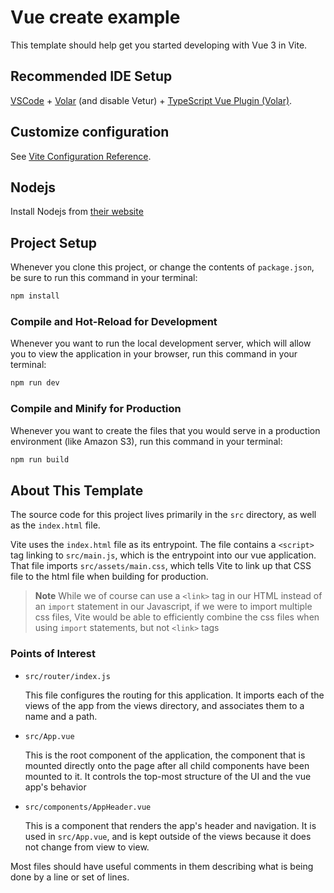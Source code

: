 # Vue create example

This template should help get you started developing with Vue 3 in Vite.

## Recommended IDE Setup

[VSCode](https://code.visualstudio.com/) + [Volar](https://marketplace.visualstudio.com/items?itemName=Vue.volar) (and disable Vetur) + [TypeScript Vue Plugin (Volar)](https://marketplace.visualstudio.com/items?itemName=Vue.vscode-typescript-vue-plugin).

## Customize configuration

See [Vite Configuration Reference](https://vitejs.dev/config/).

## Nodejs

Install Nodejs from [their website](https://nodejs.org/en)

## Project Setup

Whenever you clone this project, or change the contents of `package.json`, be sure to run this command in your terminal:

```sh
npm install
```

### Compile and Hot-Reload for Development

Whenever you want to run the local development server, which will allow you to view the application in your browser, run this command in your terminal:

```sh
npm run dev
```

### Compile and Minify for Production

Whenever you want to create the files that you would serve in a production environment (like Amazon S3), run this command in your terminal:

```sh
npm run build
```

## About This Template

The source code for this project lives primarily in the `src` directory, as well as the `index.html` file.

Vite uses the `index.html` file as its entrypoint. The file contains a `<script>` tag linking to `src/main.js`, which is the entrypoint into our vue application. That file imports `src/assets/main.css`, which tells Vite to link up that CSS file to the html file when building for production.

> **Note**
> While we of course can use a `<link>` tag in our HTML instead of an `import` statement in our Javascript, if we were to import multiple css files, Vite would be able to efficiently combine the css files when using `import` statements, but not `<link>` tags

### Points of Interest

- `src/router/index.js`

  This file configures the routing for this application. It imports each of the views of the app from the views directory, and associates them to a name and a path.

- `src/App.vue`

  This is the root component of the application, the component that is mounted directly onto the page after all child components have been mounted to it. It controls the top-most structure of the UI and the vue app's behavior

- `src/components/AppHeader.vue`

  This is a component that renders the app's header and navigation. It is used in `src/App.vue`, and is kept outside of the views because it does not change from view to view.

Most files should have useful comments in them describing what is being done by a line or set of lines.
